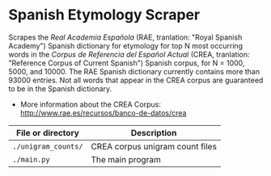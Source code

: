 # Spanish Etymology Scraper

Scrapes the *Real Academia Española* (RAE, tranlation: "Royal Spanish Academy") Spanish dictionary for etymology for top N most occurring words in the *Corpus de Referencia del Español Actual* (CREA, tranlation: "Reference Corpus of Current Spanish") Spanish corpus, for N = 1000, 5000, and 10000. The RAE Spanish dictionary currently contains more than 93000 entries. Not all words that appear in the CREA corpus are guaranteed to be in the Spanish dictionary.

* More information about the CREA Corpus: http://www.rae.es/recursos/banco-de-datos/crea

|File or directory      | Description                                                          |
|-----------------------|----------------------------------------------------------------------|
|`./unigram_counts/`    | CREA corpus unigram count files                                      |
|`./main.py`             | The main program                                                     |
